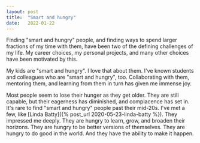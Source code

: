 ```yaml
---
layout: post
title:  "Smart and hungry"
date:   2022-01-22
---
```


Finding "smart and hungry" people, and finding ways to spend larger fractions of my time with them, have been two of the defining challenges of my life. My career choices, my personal projects, and many other choices have been motivated by this.

My kids are "smart and hungry". I love that about them. I've known students and colleagues who are "smart and hungry", too. Collaborating with them, mentoring them, and learning from them in turn has given me immense joy.

Most people seem to lose their hunger as they get older. They are still capable, but their eagerness has diminished, and complacence has set in. It's rare to find "smart and hungry" people past their mid-20s. I've met a few, like [Linda Batty]({% post_url 2020-05-23-linda-batty %}). They impressed me deeply. They are hungry to learn, grow, and broaden their horizons. They are hungry to be better versions of themselves. They are hungry to do good in the world. And they have the ability to make it happen.
